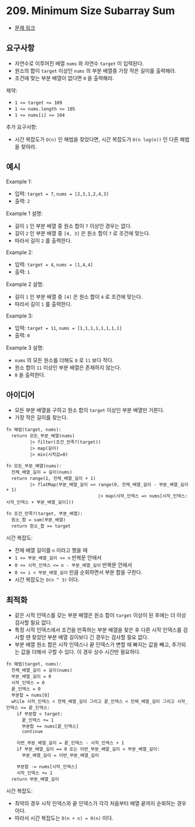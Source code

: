 # 209. Minimum Size Subarray Sum

- [문제 링크](https://leetcode.com/problems/minimum-size-subarray-sum/)

## 요구사항

- 자연수로 이루어진 배열 `nums` 와 자연수 `target` 이 입력된다.
- 원소의 합이 `target` 이상인 `nums` 의 부분 배열중 가장 작은 길이를 출력해라.
- 조건에 맞는 부분 배열이 없다면 `0` 을 출력해라.

제약:

- `1 <= target <= 109`
- `1 <= nums.length <= 105`
- `1 <= nums[i] <= 104`

추가 요구사항:

- 시간 복잡도가 `O(n)` 인 해법을 찾았다면, 시간 복잡도가 `O(n log(n))` 인 다른 해법을 찾아라.

## 예시

Example 1:

- 입력: `target = 7`, `nums = [2,3,1,2,4,3]`
- 출력: `2`

Example 1 설명:

- 길이 `1` 인 부분 배열 중 원소 합이 `7` 이상인 경우는 없다.
- 길이 `2` 인 부분 배열 중 `[4, 3]` 은 원소 합이 `7` 로 조건에 맞는다.
- 따라서 길이 `2` 를 출력한다.

Example 2:

- 입력: `target = 4`, `nums = [1,4,4]`
- 출력: `1`

Example 2 설명:

- 길이 `1` 인 부분 배열 중 `[4]` 은 원소 합이 `4` 로 조건에 맞는다.
- 따라서 길이 `1` 를 출력한다.

Example 3:

- 입력: `target = 11`, `nums = [1,1,1,1,1,1,1,1]`
- 출력: `0`

Example 3 설명:

- `nums` 의 모든 원소를 더해도 `8` 로 `11` 보다 작다.
- 원소 합이 `11` 이상인 부분 배열은 존재하지 않는다.
- `0` 을 출력한다.

## 아이디어

- 모든 부분 배열을 구하고 원소 합이 `target` 이상인 부분 배열만 거른다.
- 가장 작은 길이를 찾는다.

```text
fn 해법(target, nums):
  return 모든_부분_배열(nums)
         |> filter(조건_만족?(target))
         |> map(길이)
         |> min(시작값=0)
  
fn 모든_부분_배열(nums):
  전체_배열_길이 = 길이(nums)
  return range(1, 전체_배열_길이 + 1)
         |> flatMap(부분_배열_길이 => range(0, 전체_배열_길이 - 부분_배열_길이 + 1)
                                   |> map(시작_인덱스 => nums[시작_인덱스:시작_인덱스 + 부분_배열_길이]))
  
fn 조건_만족?(target, 부분_배열):
  원소_합 = sum(부분_배열)
  return 원소_합 >= target
```

시간 복잡도:

- 전체 배열 길이를 `n` 이라고 했을 때
- `1 <= 부분_배열_길이 <= n` 반복문 안에서
- `0 <= 시작_인덱스 <= n - 부분_배열_길이` 반복문 안에서
- `0 <= i < 부분_배열_길이` 만큼 순회하면서 부분 합을 구한다.
- 시간 복잡도는 `O(n ^ 3)` 이다.

## 최적화

- 같은 시작 인덱스를 갖는 부분 배열은 원소 합이 `target` 이상이 된 후에는 더 이상 검사할 필요 없다.
- 특정 시작 인덱스에서 조건을 만족하는 부분 배열을 찾은 후 다른 시작 인덱스를 검사할 땐 찾았던 부분 배열 길이보다 긴 경우는 검사할 필요 없다.
- 부분 배열 원소 합은 시작 인덱스나 끝 인덱스가 변할 때 빠지는 값을 빼고, 추가되는 값을 더해서 구할 수 있다. 이 경우 상수 시간만 필요하다.

```text
fn 해법(target, nums):
  전체_배열_길이 = 길이(nums)
  부분_배열_길이 = 0
  시작_인덱스 = 0
  끝_인덱스 = 0
  부분합 = nums[0]
  while 시작_인덱스 < 전체_배열_길이 그리고 끝_인덱스 < 전체_배열_길이 그리고 시작_인덱스 <= 끝_인덱스:
    if 부분합 < target:
      끝_인덱스 += 1
      부분합 += nums[끝_인덱스]
      continue
      
    이번_부분_배열_길이 = 끝_인덱스 - 시작_인덱스 + 1
    if 부분_배열_길이 == 0 또는 이번_부분_배열_길이 < 부분_배열_길이:
      부분_배열_길이 = 이번_부분_배열_길이
      
    부분합 -= nums[시작_인덱스]
    시작_인덱스 += 1
  return 부분_배열_길이
```

시간 복잡도:

- 최악의 경우 시작 인덱스와 끝 인덱스가 각각 처음부터 배열 끝까지 순회하는 경우이다.
- 따라서 시간 복잡도는 `O(n + n) = O(n)` 이다.
 